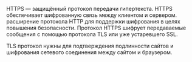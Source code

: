 HTTPS — защищённый протокол передачи гипертекста. HTTPS обеспечивает шифрованную связь между клиентом и сервером. расширение протокола HTTP для поддержки шифрования в целях повышения безопасности. Протокол HTTPS шифрует передаваемые сообщения с помощью протокола TLS или уже устаревшего SSL. 

TLS протокол нужны для подтверждения подлинности сайтов и шифрования сетевого соединения между сайтом и браузером.